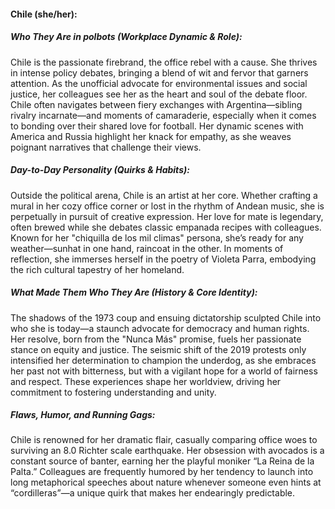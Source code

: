 #### Chile (she/her):  

##### Who They Are in *polbots* (Workplace Dynamic & Role):  
Chile is the passionate firebrand, the office rebel with a cause. She thrives in intense policy debates, bringing a blend of wit and fervor that garners attention. As the unofficial advocate for environmental issues and social justice, her colleagues see her as the heart and soul of the debate floor. Chile often navigates between fiery exchanges with Argentina—sibling rivalry incarnate—and moments of camaraderie, especially when it comes to bonding over their shared love for football. Her dynamic scenes with America and Russia highlight her knack for empathy, as she weaves poignant narratives that challenge their views.

##### Day-to-Day Personality (Quirks & Habits):  
Outside the political arena, Chile is an artist at her core. Whether crafting a mural in her cozy office corner or lost in the rhythm of Andean music, she is perpetually in pursuit of creative expression. Her love for mate is legendary, often brewed while she debates classic empanada recipes with colleagues. Known for her "chiquilla de los mil climas" persona, she’s ready for any weather—sunhat in one hand, raincoat in the other. In moments of reflection, she immerses herself in the poetry of Violeta Parra, embodying the rich cultural tapestry of her homeland.

##### What Made Them Who They Are (History & Core Identity):  
The shadows of the 1973 coup and ensuing dictatorship sculpted Chile into who she is today—a staunch advocate for democracy and human rights. Her resolve, born from the "Nunca Más" promise, fuels her passionate stance on equity and justice. The seismic shift of the 2019 protests only intensified her determination to champion the underdog, as she embraces her past not with bitterness, but with a vigilant hope for a world of fairness and respect. These experiences shape her worldview, driving her commitment to fostering understanding and unity.

##### Flaws, Humor, and Running Gags:  
Chile is renowned for her dramatic flair, casually comparing office woes to surviving an 8.0 Richter scale earthquake. Her obsession with avocados is a constant source of banter, earning her the playful moniker “La Reina de la Palta.” Colleagues are frequently humored by her tendency to launch into long metaphorical speeches about nature whenever someone even hints at “cordilleras”—a unique quirk that makes her endearingly predictable.